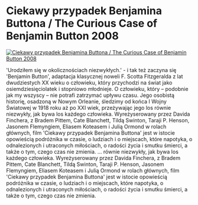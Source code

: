 Ciekawy przypadek Benjamina Buttona / The Curious Case of Benjamin Button 2008 
=============
[![Ciekawy przypadek Benjamina Buttona / The Curious Case of Benjamin Button 2008 ](http://vidos.pl/images/player.gif)](http://vidos.pl/ciekawy-przypadek-benjamina-buttona-the-curious-case-of-benjamin-button-2008)

 'Urodziłem się w okolicznościach niezwykłych.' - i tak też zaczyna się 'Benjamin Button', adaptacja klasycznej noweli F. Scotta Fitzgeralda z lat dwudziestych XX wieku o człowieku, który przychodzi na świat jako osiemdziesięciolatek i stopniowo młodnieje. O człowieku, który – podobnie jak my wszyscy – nie potrafi zatrzymać upływu czasu. Jego osobistą historię, osadzoną w Nowym Orleanie, śledzimy od końca I Wojny Światowej w 1918 roku aż po XXI wiek, przeżywając jego los równie niezwykły, jak bywa los każdego człowieka. Wyreżyserowany przez Davida Finchera, z Bradem Pittem, Cate Blanchett, Tildą Swinton, Taraji P. Henson, Jasonem Flemyngiem, Eliasem Koteasem i Julią Ormond w rolach głównych, film 'Ciekawy przypadek Benjamina Buttona' jest w istocie opowieścią podróżnika w czasie, o ludziach i o miejscach, które napotyka, o odnalezionych i utraconych miłościach, o radości życia i smutku śmierci, a także o tym, czego czas nie zmienia.  ... równie niezwykły, jak bywa los każdego człowieka. Wyreżyserowany przez Davida Finchera, z Bradem Pittem, Cate Blanchett, Tildą Swinton, Taraji P. Henson, Jasonem Flemyngiem, Eliasem Koteasem i Julią Ormond w rolach głównych, film 'Ciekawy przypadek Benjamina Buttona' jest w istocie opowieścią podróżnika w czasie, o ludziach i o miejscach, które napotyka, o odnalezionych i utraconych miłościach, o radości życia i smutku śmierci, a także o tym, czego czas nie zmienia.
